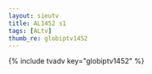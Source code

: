 ```yaml
--- 
layout: sieutv
title: AL1452 s1
tags: [ALtv]
thumb_re: globiptv1452
---
```

{% include tvadv key="globiptv1452" %} 
